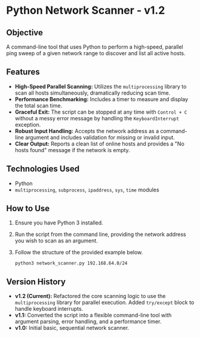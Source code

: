 # Python Network Scanner - v1.2

## Objective
A command-line tool that uses Python to perform a high-speed, parallel ping sweep of a given network range to discover and list all active hosts.

## Features
* **High-Speed Parallel Scanning:** Utilizes the `multiprocessing` library to scan all hosts simultaneously, dramatically reducing scan time.
* **Performance Benchmarking:** Includes a timer to measure and display the total scan time.
* **Graceful Exit:** The script can be stopped at any time with `Control + C` without a messy error message by handling the `KeyboardInterrupt` exception.
* **Robust Input Handling:** Accepts the network address as a command-line argument and includes validation for missing or invalid input.
* **Clear Output:** Reports a clean list of online hosts and provides a "No hosts found" message if the network is empty.

## Technologies Used
* Python
* `multiprocessing`, `subprocess`, `ipaddress`, `sys`, `time` modules

## How to Use
1.  Ensure you have Python 3 installed.
2.  Run the script from the command line, providing the network address you wish to scan as an argument.
3.  Follow the structure of the provided example below.

    ```
    python3 network_scanner.py 192.168.64.0/24
    ```

## Version History
* **v1.2 (Current):** Refactored the core scanning logic to use the `multiprocessing` library for parallel execution. Added `try/except` block to handle keyboard interrupts.
* **v1.1:** Converted the script into a flexible command-line tool with argument parsing, error handling, and a performance timer.
* **v1.0:** Initial basic, sequential network scanner.
